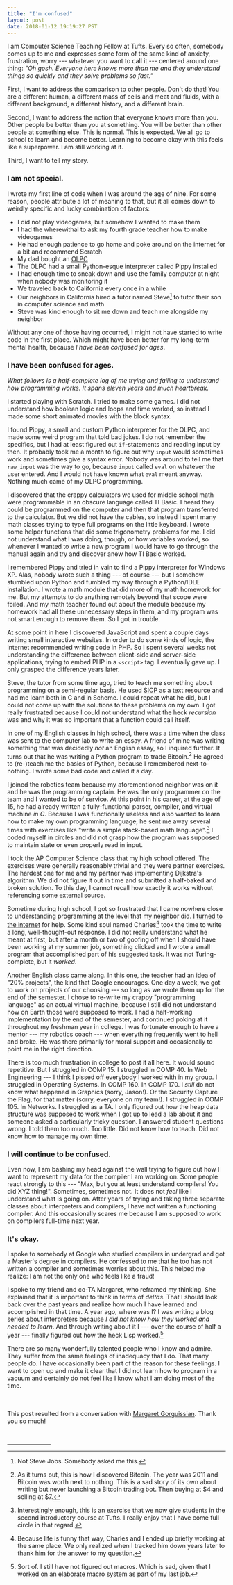 ```yaml
---
title: "I'm confused"
layout: post
date: 2018-01-12 19:19:27 PST
---
```


I am Computer Science Teaching Fellow at Tufts. Every so often, somebody comes
up to me and expresses some form of the same kind of anxiety, frustration,
worry --- whatever you want to call it --- centered around one thing: _"Oh
gosh. Everyone here knows more than me and they understand things so quickly
and they solve problems so fast."_

First, I want to address the comparison to other people. Don't do that! You are
a different human, a different mass of cells and meat and fluids, with a
different background, a different history, and a different brain.

<!--
Your concern may stem from fears about grades or your grade point average, but
it is important to remember that these are inherently flawed metrics. Grading
is a system that comes from attempting to pick out the common parts of a
curriculum and find out if the teacher succeeded at teaching - - - but at scale.
It is a reduction of many other signals.  A grade does not represent your
knowledge of the material, your problem-solving ability, or your worth as a
person. It is one datapoint.
-->

Second, I want to address the notion that everyone knows more than you. Other
people be better than you at something. You will be better than other people at
something else. This is normal. This is expected. We all go to school to learn
and become better. Learning to become okay with this feels like a superpower. I
am still working at it.

Third, I want to tell my story.


### I am not special.

I wrote my first line of code when I was around the age of nine. For some
reason, people attribute a lot of meaning to that, but it all comes down to
weirdly specific and lucky combination of factors:

* I did not play videogames, but somehow I wanted to make them
* I had the wherewithal to ask my fourth grade teacher how to make videogames
* He had enough patience to go home and poke around on the internet for a bit
  and recommend Scratch
* My dad bought an [OLPC]
* The OLPC had a small Python-esque interpreter called Pippy installed
* I had enough time to sneak down and use the family computer at night when
  nobody was monitoring it
* We traveled back to California every once in a while
* Our neighbors in California hired a tutor named Steve[^jobs] to tutor their
  son in computer science and math
* Steve was kind enough to sit me down and teach me alongside my neighbor

Without any one of those having occurred, I might not have started to write
code in the first place. Which might have been better for my long-term mental
health, because *I have been confused for ages*.


### I have been confused for ages.

_What follows is a half-complete log of me trying and failing to understand how
programming works. It spans eleven years and much heartbreak._

I started playing with Scratch. I tried to make some games. I did not
understand how boolean logic and loops and time worked, so instead I made some
short animated movies with the block syntax.

I found Pippy, a small and custom Python interpreter for the OLPC, and made
some weird program that told bad jokes. I do not remember the specifics, but I
had at least figured out `if`-statements and reading input by then. It probably
took me a month to figure out why `input` would sometimes work and sometimes
give a syntax error. Nobody was around to tell me that `raw_input` was the way
to go, because `input` called `eval` on whatever the user entered. And I would
not have known what `eval` meant anyway. Nothing much came of my OLPC
programming.

I discovered that the crappy calculators we used for middle school math were
programmable in an obscure language called TI Basic. I heard they could be
programmed on the computer and then that program transferred to the calculator.
But we did not have the cables, so instead I spent many math classes trying to
type full programs on the little keyboard. I wrote some helper functions that
did some trigonometry problems for me. I did not understand what I was doing,
though, or how variables worked, so whenever I wanted to write a new program I
would have to go through the manual again and try and discover anew how TI
Basic worked.

I remembered Pippy and tried in vain to find a Pippy interpreter for Windows
XP. Alas, nobody wrote such a thing --- of course --- but I somehow stumbled
upon Python and fumbled my way through a Python/IDLE installation. I wrote a
math module that did more of my math homework for me. But my attempts to do
anything remotely beyond that scope were foiled. And my math teacher found out
about the module because my homework had all these unnecessary steps in them,
and my program was not smart enough to remove them. So I got in trouble.

At some point in here I discovered JavaScript and spent a couple days writing
small interactive websites. In order to do some kinds of logic, the internet
recommended writing code in PHP. So I spent several weeks not understanding the
difference between client-side and server-side applications, trying to embed
PHP in a `<script>` tag. I eventually gave up. I only grasped the difference
years later.

Steve, the tutor from some time ago, tried to teach me something about
programming on a semi-regular basis. He used [SICP] as a text resource and had
me learn both in C and in Scheme. I could repeat what he did, but I could not
come up with the solutions to these problems on my own. I got really frustrated
because I could not understand what the heck *recursion* was and why it was so
important that a function could call itself.

In one of my English classes in high school, there was a time when the class
was sent to the computer lab to write an essay. A friend of mine was writing
something that was decidedly *not* an English essay, so I inquired further. It
turns out that he was writing a Python program to trade Bitcoin.[^bitcoin] He
agreed to (re-)teach me the basics of Python, because I remembered
next-to-nothing. I wrote some bad code and called it a day.

I joined the robotics team because my aforementioned neighbor was on it and he
was the programming captain. He was the only programmer on the team and I
wanted to be of service. At this point in his career, at the age of 15, he had
already written a fully-functional parser, compiler, and virtual machine *in
C*. Because I was functionally useless and also wanted to learn how to make my
own programming language, he sent me away several times with exercises like
"write a simple stack-based math language".[^rpncalc] I coded myself in circles
and did not grasp how the program was supposed to maintain state or even
properly read in input.

I took the AP Computer Science class that my high school offered. The exercises
were generally reasonably trivial and they were partner exercises. The hardest
one for me and my partner was implementing Dijkstra's algorithm. We did not
figure it out in time and submitted a half-baked and broken solution. To this
day, I cannot recall how exactly it works without referencing some external
source.

Sometime during high school, I got so frustrated that I came nowhere close to
understanding programming at the level that my neighbor did. I [turned to the
internet][StackOverflow] for help. Some kind soul named Charles[^charles] took
the time to write a long, well-thought-out response. I did not really
understand what he meant at first, but after a month or two of goofing off when
I should have been working at my summer job, something clicked and I wrote a
small program that accomplished part of his suggested task. It was not
Turing-complete, but it *worked*.

Another English class came along. In this one, the teacher had an idea of "20%
projects", the kind that Google encourages. One day a week, we got to work on
projects of our choosing --- so long as we wrote them up for the end of the
semester. I chose to re-write my crappy "programming language" as an actual
virtual machine, because I still did not understand how on Earth those were
supposed to work. I had a half-working implementation by the end of the
semester, and continued poking at it throughout my freshman year in college. I
was fortunate enough to have a mentor --- my robotics coach --- when everything
frequently went to hell and broke. He was there primarily for moral support and
occasionally to point me in the right direction.

There is too much frustration in college to post it all here. It would sound
repetitive. But I struggled in COMP 15. I struggled in COMP 40. In Web
Engineering --- I think I pissed off everybody I worked with in my group. I
struggled in Operating Systems. In COMP 160. In COMP 170. I *still* do not know
what happened in Graphics (sorry, Jason!). Or the Security Capture the Flag,
for that matter (sorry, everyone on my team!). I struggled in COMP 105. In
Networks. I struggled as a TA. I only figured out how the heap data structure
was supposed to work when I got up to lead a lab about it and someone asked a
particularly tricky question. I answered student questions wrong. I told them
too much. Too little. Did not know how to teach. Did not know how to manage my
own time.


### I will continue to be confused.

Even now, I am bashing my head against the wall trying to figure out how I want
to represent my data for the compiler I am working on. Some people react
strongly to this --- "Max, but you at least understand compilers! You did XYZ
thing!". Sometimes, sometimes not. It does not *feel* like I understand what is
going on. After years of trying and taking three separate classes about
interpreters and compilers, I have not written a functioning compiler. And this
occasionally scares me because I am supposed to work on compilers full-time
next year.


### It's okay.

I spoke to somebody at Google who studied compilers in undergrad and got a
Master's degree in compilers. He confessed to me that he too has not written a
compiler and sometimes worries about this. This helped me realize: I am not the
only one who feels like a fraud!

I spoke to my friend and co-TA Margaret, who reframed my thinking. She
explained that it is important to think in terms of *deltas*. That I should
look back over the past years and realize how much I have learned and
accomplished in that time. A year ago, where was I? I was writing a blog series
about interpreters because *I did not know how they worked and needed to
learn*. And through writing about it I --- over the course of half a year ---
finally figured out how the heck Lisp worked.[^macros]

There are so many wonderfully talented people who I know and admire. They
suffer from the same feelings of inadequacy that I do. That many people do. I
have occasionally been part of the reason for these feelings. I want to open up
and make it clear that I did not learn how to program in a vacuum and certainly
do not feel like I know what I am doing most of the time.

<br /><br />
This post resulted from a conversation with [Margaret Gorguissian][Margaret].
Thank you so much!

[OLPC]: https://en.wikipedia.org/wiki/One_Laptop_per_Child
[Margaret]: http://teragr.am
[SICP]: https://mitpress.mit.edu/sicp/full-text/book/book.html
[StackOverflow]: https://stackoverflow.com/q/6887471/569183

<br />
<hr style="width: 100px;" />
<!-- Footnotes -->

[^bitcoin]:
    As it turns out, this is how I discovered Bitcoin. The year was 2011 and
    Bitcoin was worth next to nothing. This is a sad story of its own about
    writing but never launching a Bitcoin trading bot. Then buying at $4 and
    selling at $7.

[^rpncalc]:
    Interestingly enough, this is an exercise that we now give students in the
    second introductory course at Tufts. I really enjoy that I have come full
    circle in that regard.

[^jobs]: Not Steve Jobs. Somebody asked me this.

[^charles]:
    Because life is funny that way, Charles and I ended up briefly working at
    the same place. We only realized when I tracked him down years later to
    thank him for the answer to my question.

[^macros]:
    Sort of. I still have not figured out macros.  Which is sad, given that I
    worked on an elaborate macro system as part of my last job.
